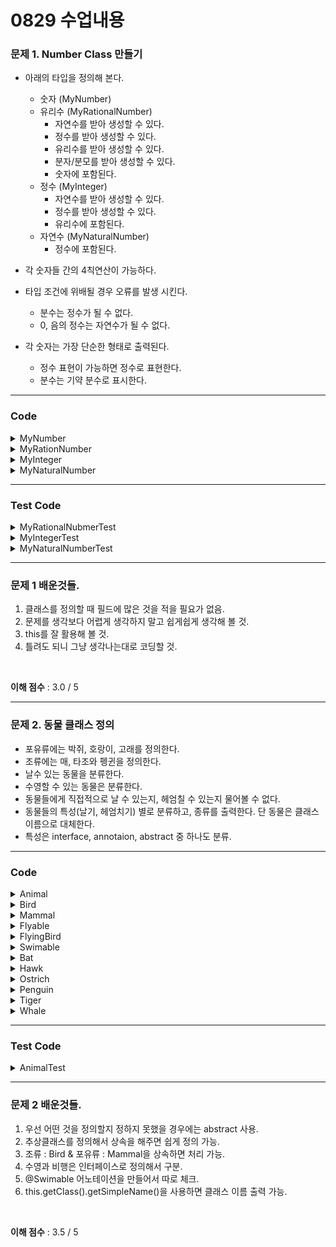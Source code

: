 # 0829 수업내용



### 문제 1. Number Class 만들기
- 아래의 타입을 정의해 본다.
    - 숫자 (MyNumber)
    - 유리수 (MyRationalNumber)
        - 자연수를 받아 생성할 수 있다.
        - 정수를 받아 생성할 수 있다.
        - 유리수를 받아 생성할 수 있다.
        - 분자/분모를 받아 생성할 수 있다.
        - 숫자에 포함된다.
    - 정수 (MyInteger)
        - 자연수를 받아 생성할 수 있다.
        - 정수를 받아 생성할 수 있다.
        - 유리수에 포함된다.
    - 자연수 (MyNaturalNumber)
        - 정수에 포함된다.

- 각 숫자들 간의 4칙연산이 가능하다.
- 타입 조건에 위배될 경우 오류를 발생 시킨다.
    - 분수는 정수가 될 수 없다.
    - 0, 음의 정수는 자연수가 될 수 없다.
- 각 숫자는 가장 단순한 형태로 출력된다.
    - 정수 표현이 가능하면 정수로 표현한다.
    - 분수는 기약 분수로 표시한다.


---
### Code
<details>
    <summary> MyNumber </summary>
<br />

```java
package number;

public abstract class MyNumber {
    abstract MyNumber plus(MyNumber number);
    abstract MyNumber minus(MyNumber number);
    abstract MyNumber multipliedBy(MyNumber number);
    abstract MyNumber dividedBy(MyNumber number);
    abstract double toDouble();
    abstract int toInt();
}
```

</details>

<details>
    <summary> MyRationNumber </summary>

<br />

```java
package number;

import org.jetbrains.annotations.NotNull;


public class MyRationalNumber extends MyNumber {
    int numerator;
    int denominator;

    public MyRationalNumber() {
        this.numerator = 0;
        this.denominator = 1;
    }

    public MyRationalNumber(int number) {
        this.numerator = number;
        this.denominator = 1;
    }

    public MyRationalNumber(int numerator, int denominator) {
        if (denominator == 0) {
            throw new IllegalArgumentException("The denominator cannot be 0.");
        }
        else if (denominator < 0) {
            numerator = -numerator;
            denominator = -denominator;
        }

        int gcd = getGCD(Math.abs(numerator), Math.abs(denominator));
        this.numerator = numerator / gcd;
        this.denominator = denominator /gcd;
    }

    public MyRationalNumber(@NotNull MyRationalNumber number) {
        this.numerator = number.getNumerator();
        this.denominator = number.getDenominator();
    }

    public int getNumerator() {
        return this.numerator;
    }

    public int getDenominator() {
        return this.denominator;
    }

    @Override
    public MyRationalNumber plus(@NotNull MyNumber number) {
        if (!(number instanceof MyRationalNumber)) {
        throw new IllegalArgumentException("Number is not rational number");
    }

    return new MyRationalNumber(
        this.numerator * ((MyRationalNumber)number).getDenominator()
        + this.denominator * ((MyRationalNumber)number).getNumerator(),
        this.denominator * ((MyRationalNumber)number).getDenominator()
        );
    }

    @Override
    public MyRationalNumber minus(@NotNull MyNumber number) {
    if (!(number instanceof MyRationalNumber)) {
    throw new IllegalArgumentException("Number is not rational number");
    }

    return new MyRationalNumber(
        this.numerator * ((MyRationalNumber)number).getDenominator()
        - this.denominator * ((MyRationalNumber)number).getNumerator(),
        this.denominator * ((MyRationalNumber)number).getDenominator()
        );
    }

    @Override
    public MyRationalNumber multipliedBy(@NotNull MyNumber number) {
    if (!(number instanceof MyRationalNumber)) {
        throw new IllegalArgumentException("Number is not rational number");
    }

    return new MyRationalNumber(
        this.numerator * ((MyRationalNumber)number).getNumerator(),
        this.denominator * ((MyRationalNumber)number).getDenominator()
        );
    }


    @Override
    public MyRationalNumber dividedBy(@NotNull MyNumber number) {
    if (!(number instanceof MyRationalNumber)) {
        throw new IllegalArgumentException("Number is not rational number");
    }

    if (((MyRationalNumber) number).getDenominator() == 0) {
        throw new ArithmeticException("Divide by 0") ;
    }

    return new MyRationalNumber(
        this.numerator * ((MyRationalNumber) number).getDenominator(),
        this.denominator * ((MyRationalNumber) number).getNumerator()
        );
    }

    public double toDouble() {
        return this.numerator / (double)this.denominator;
    }

    public int toInt() {
        return this.numerator / this.denominator;
    }

    private int getGCD(int a, int b) {
        if (b == 0) {
            return a;
        }

        return getGCD(b, a % b);
    }

    @Override
    public String toString() {
        if (this.denominator == 1) {
            return String.valueOf(this.numerator);
        }
        else {
            return this.numerator + "/" + this.denominator;
        }
    }

    public static MyRationalNumber create(String value) {
        if (value.contains("/")){
            String [] fields = value.split("/") ;
            if (fields.length != 2) {
                throw new IllegalArgumentException("Value is not rational number format");
            }
            return new MyRationalNumber(Integer.valueOf(fields[0]) , Integer.valueOf(fields[1]));
        } else {
            return new MyRationalNumber(Integer.valueOf(value));
        }

    }

    public static String findToken(String expression, int startIndex) {
        return MyRationalNumber.findToken(expression, startIndex, expression.length()) ;
    }

    public static String findToken(String expression, int startIndex, int endIndex) {
        StringBuilder operand = new StringBuilder();
        if (expression.charAt(startIndex) == '-') {
            operand.append(expression.charAt(startIndex++));
        }

        while(startIndex < endIndex) {
            if (!Character.isDigit(expression.charAt(startIndex))) {
            break;
        }

        operand.append(expression.charAt(startIndex++));
        }

    return operand.toString();
    }
}
```

</details>

<details>
    <summary> MyInteger</summary>

```java
package number;

import org.jetbrains.annotaions.NotNull;

public class MyIntger extends MyRationalNumber {
    public MyIntger() {
        super();
    }
    public MyIntger(int number) {
        super(number);
    }
    int getValue() {
        return this.getNumerator;
    }

    public MyInteger plus(@NotNull MyInteger number) {
        return  new MyInteger(this.getValue() + number.getValue());
    }

    @Override
    public MyInteger plus(@NotNull MyNumber number) {
        if (!(number instanceof MyInteger)) {
            throw new IllegalArgumentException("Number is not integer");
        }

        return  new MyInteger(this.getValue() + ((MyInteger)number).getValue());
    }

    @Override
    public MyInteger minus(@NotNull MyNumber number) {
        if (!(number instanceof MyInteger)) {
            throw new IllegalArgumentException("Number is not integer");
        }

        return  new MyInteger(this.getValue() - ((MyInteger)number).getValue());
    }

    public MyInteger multipliedBy(@NotNull MyNumber number) {
        if (!(number instanceof MyInteger)) {
            throw new IllegalArgumentException("Number is not integer");
        }

        return  new MyInteger(this.getValue() * ((MyInteger)number).getValue());

    }

    public MyInteger dividedBy(@NotNull MyNumber number) {
        if (!(number instanceof MyInteger)) {
            throw new IllegalArgumentException("Number is not integer");
        }

        if (((MyInteger)number).getValue() == 0) {
            throw new ArithmeticException("Divide by 0") ;
        }

        return  new MyInteger(this.getValue() / ((MyInteger)number).getValue());
    }
}
```

</details>

<details>
    <summary> MyNaturalNumber  </summary>

```java
package number;

import org.jetbrains.annotations.NotNull;

public class MyNaturalNumber extends MyInteger {
    public MyNaturalNumber() {
        super();
    }

    public MyNaturalNumber(int number) {
        super(number);
        if (number <= 0) {
            throw new IllegalArgumentException("The initial value must be a natural number.");
        }
    }

    public MyNaturalNumber plus(@NotNull MyNaturalNumber number) {
        return  new MyNaturalNumber(this.getValue() + number.getValue()) ;
    }

    public MyNaturalNumber minus(@NotNull MyNaturalNumber number) {
        return  new MyNaturalNumber(this.getValue() - number.getValue()) ;
    }

    public MyNaturalNumber multipliedBy(@NotNull MyNaturalNumber number) {
        return  new MyNaturalNumber(this.getValue() * number.getValue()) ;
    }

    public MyNaturalNumber dividedBy(@NotNull MyNaturalNumber number) {
        return  new MyNaturalNumber(this.getValue() / number.getValue()) ;
    }
}

```
</details>

---

### Test Code
<details>
    <summary> MyRationalNubmerTest </summary>

```java
import number.MyRationalNumber;

public class MyRationalNumberTest {
    static public void main(String [] args) {
        MyRationalNumber rn1 = new MyRationalNumber(2,6);
        MyRationalNumber rn2 = new MyRationalNumber(6);

        System.out.println("rn1 : " + rn1);
        System.out.println("rn2 : " + rn2);
        System.out.println(rn1 + " + " + rn2 + " = " + rn1.plus(rn2));
        System.out.println(rn1 + " - " + rn2 + " = " + rn1.minus(rn2));
        System.out.println(rn1 + " * " + rn2 + " = " + rn1.multipliedBy(rn2));
        System.out.println(rn1 + " / " + rn2 + " = " + rn1.dividedBy(rn2));
        System.out.println("Create rational number from string : " + MyRationalNumber.create("1/2"));
    }
}

```

</details>

<details>
    <summary> MyIntegerTest </summary>

```java
import number.MyInteger;
import number.MyRationalNumber;

public class MyIntegerTest {
    static public void main(String [] args) {
        MyInteger int1 = new MyInteger(2);
        MyInteger int2 = new MyInteger(3);
        MyInteger int3 = null;
        MyRationalNumber rn1 = new MyRationalNumber(3, 9);

        System.out.println("int1 : " + int1);
        System.out.println("int2 : " + int2);
        System.out.println(int1 + " + " + int2 + " = " + int1.plus(int2));
        System.out.println(int1 + " - " + int2 + " = " + int1.minus(int2));
        System.out.println(int1 + " * " + int2 + " = " + int1.multipliedBy(int2));
        System.out.println(int1 + " / " + int2 + " = " + int1.dividedBy(int2));
        System.out.println(int1 + " + " + rn1 + " = " + int1.plus(rn1));
        System.out.println(int1 + " - " + rn1 + " = " + int1.minus(rn1));
        System.out.println(int1 + " * " + rn1 + " = " + int1.multipliedBy(rn1));
        System.out.println(int1 + " / " + rn1 + " = " + int1.dividedBy(rn1));
    }
}

```

</details>

</details>

<details>
    <summary> MyNaturalNumberTest </summary>

```java
import number.MyInteger;
import number.MyNaturalNumber;
import number.MyRationalNumber;

public class MyNaturalNumberTest {
    static public void main(String [] args) {
        MyNaturalNumber nn1 = new MyNaturalNumber(3);
        MyNaturalNumber nn2 = new MyNaturalNumber(2);
        MyInteger int1 = new MyInteger(-1);
        MyRationalNumber rn1 = new MyRationalNumber(3, 9);

        System.out.println("nn1 : " + nn1);
        System.out.println("nn2 : " + nn2);
        System.out.println(nn1 + " + " + nn2 + " = " + nn1.plus(nn2));
        System.out.println(nn1 + " - " + nn2 + " = " + nn1.minus(nn2));
        System.out.println(nn1 + " * " + nn2 + " = " + nn1.multipliedBy(nn2));
        System.out.println(nn1 + " / " + nn2 + " = " + nn1.dividedBy(nn2));
        System.out.println(nn1 + " + " + int1 + " = " + nn1.plus(int1));
        System.out.println(nn1 + " - " + int1 + " = " + nn1.minus(int1));
        System.out.println(nn1 + " * " + int1 + " = " + nn1.multipliedBy(int1));
        System.out.println(nn1 + " / " + int1 + " = " + nn1.dividedBy(int1));
        System.out.println(nn1 + " + " + rn1 + " = " + nn1.plus(rn1));
        System.out.println(nn1 + " - " + rn1 + " = " + nn1.minus(rn1));
        System.out.println(nn1 + " * " + rn1 + " = " + nn1.multipliedBy(rn1));
        System.out.println(nn1 + " / " + rn1 + " = " + nn1.dividedBy(rn1));
    }
}


```

</details>

---
### 문제 1 배운것들.
1. 클래스를 정의할 때 필드에 많은 것을 적을 필요가 없음.
1. 문제를 생각보다 어렵게 생각하지 말고 쉽게쉽게 생각해 볼 것.
1. this를 잘 활용해 볼 것.
1. 틀려도 되니 그냥 생각나는대로 코딩할 것.

<br/>

**이해 점수** : 3.0 / 5



---
### 문제 2. 동물 클래스 정의
- 포유류에는 박쥐, 호랑이, 고래를 정의한다.
- 조류에는 매, 타조와 펭귄을 정의한다.
- 날수 있는 동물을 분류한다.
- 수영할 수 있는 동물은 분류한다.
- 동물들에게 직접적으로 날 수 있는지, 헤엄칠 수 있는지 물어볼 수 없다.
- 동물들의 특성(날기, 헤엄치기) 별로 분류하고, 종류를 출력한다. 단 동물은 클래스 이름으로 대체한다.
- 특성은 interface, annotaion, abstract 중 하나도 분류.

---

### Code
<details>
    <summary> Animal </summary>

```java
package animal

public abstract class Animal {
    public static boolean isFlyable(Animal animal) {
        return (animal instanceof Flyable);
    }

    public static boolean isSwimable(Animal animal) {
        return animal.getClass().isAnnotationPresent(Swimable.class);
    }

    public String toString() {
        return this.getClass().getSimpleName(); // 클래스 이름 출력
    }

}
```

</details>

<details>
    <summary> Bird </summary>

```java
package animal;

public abstract class Bird extends Animal {
}
```

</details>

<details>
    <summary> Mammal </summary>

```java
package animal;

public abstract class Mammal extends Animal {
}
```

</details>

<details>
    <summary> Flyable </summary>

```java
package animal;

public interface Flyable {
}
```

</details>

<details>
    <summary> FlyingBird </summary>

```java
package animal;

public abstract class FlyingBird extends Bird implements Flyable {
}

```

</details>

<details>
    <summary> Swimable </summary>

```java
package animal;

import java.lang.annotation.ElementType;
import java.lang.annotation.Retention;
import java.lang.annotation.RetentionPolicy;
import java.lang.annotation.Target;

@Retention(RetentionPolicy.RUNTIME)
@Target(ElementType.TYPE)
public @interface Swimable {
}
```

</details>

<details>
    <summary> Bat </summary>

```java
package animal;

@Swimable
public class Bat extends Mammal implements Flyable {
}
```

</details>

<details>
    <summary> Hawk </summary>

```java
package animal;

public class Hawk extends FlyingBird {
}

```

</details>

<details>
    <summary> Ostrich </summary>

```java
package animal;

public class Ostrich extends Bird {
}

```

</details>

<details>
    <summary> Penguin </summary>

```java
package animal;

@Swimable
public class Penguin extends Bird{
}
```

</details>

<details>
    <summary> Tiger </summary>

```java
package animal;

@Swimable
public class Tiger extends Mammal{
}

```

</details>

<details>
    <summary> Whale </summary>

```java
package animal;

@Swimable
public class Whale extends Mammal{
}
```

</details>

---
### Test Code
<details>
    <summary>AnimalTest </summary>

```java
import animal.*;

import java.util.Arrays;
import java.util.List;


public class AnimalTest {
    public static void main(String[] args) {
        List<Animal> animals = Arrays.asList(new Bat(), new Hawk(), new Ostrich(), new Penguin(), new Tiger(), new Whale());

        System.out.println("Flyable birds : " + Arrays.toString(animals.stream().filter(x->Animal.isFlyable(x)).toArray()));
        System.out.println("Swimable birds : " + Arrays.toString(animals.stream().filter(x->Animal.isSwimable(x)).toArray()));
    }
}
```

</details>

---

### 문제 2 배운것들.
1. 우선 어떤 것을 정의할지 정하지 못했을 경우에는 abstract 사용.
1. 추상클래스를 정의해서 상속을 해주면 쉽게 정의 가능.
1. 조류 : Bird & 포유류 : Mammal을 상속하면 처리 가능.
1. 수영과 비행은 인터페이스로 정의해서 구분.
1. @Swimable 어노테이션을 만들어서 따로 체크.
1. this.getClass().getSimpleName()을 사용하면 클래스 이름 출력 가능.

<br/>

**이해 점수** : 3.5 / 5
